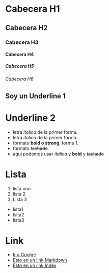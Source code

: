 # Cabecera H1
## Cabecera H2
### Cabecera H3
#### Cabecera H4
##### Cabecera H5
###### Cabecera  H6


Soy un Underline 1
-------------------

Underline 2 
===========

- letra *italica* de la primer forma.
- letra _italica_ de la primer forma.
- formato **bold o strong**. forma 1.
- formato ~~tachado~~
- aqui podemos usar *italica* y **bold** y ~~tachado~~

# Lista
1. lista uno
2. lista 2
3. Lista 3

- lista1 
-  lsita2
- lista3

# Link
- <a href="http://google.com>"> Ir a Goolge</a>
- [Esto en un link Markdown](http://google.com>)
- [Esto en un link Index](index.html)
